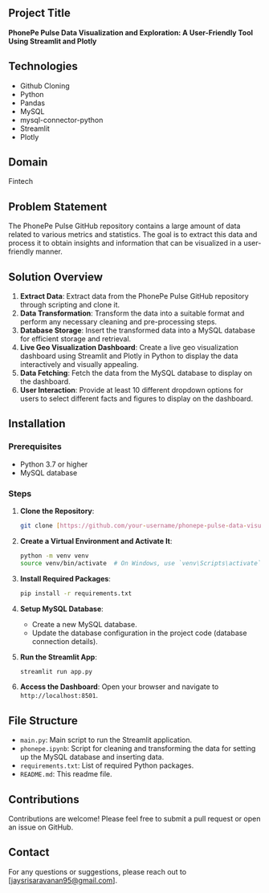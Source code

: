 ## Project Title

**PhonePe Pulse Data Visualization and Exploration: A User-Friendly Tool Using Streamlit and Plotly**

## Technologies

- Github Cloning
- Python
- Pandas
- MySQL
- mysql-connector-python
- Streamlit
- Plotly

## Domain

Fintech

## Problem Statement

The PhonePe Pulse GitHub repository contains a large amount of data related to various metrics and statistics. The goal is to extract this data and process it to obtain insights and information that can be visualized in a user-friendly manner.

## Solution Overview

1. **Extract Data**: Extract data from the PhonePe Pulse GitHub repository through scripting and clone it.
2. **Data Transformation**: Transform the data into a suitable format and perform any necessary cleaning and pre-processing steps.
3. **Database Storage**: Insert the transformed data into a MySQL database for efficient storage and retrieval.
4. **Live Geo Visualization Dashboard**: Create a live geo visualization dashboard using Streamlit and Plotly in Python to display the data interactively and visually appealing.
5. **Data Fetching**: Fetch the data from the MySQL database to display on the dashboard.
6. **User Interaction**: Provide at least 10 different dropdown options for users to select different facts and figures to display on the dashboard.


## Installation

### Prerequisites

- Python 3.7 or higher
- MySQL database

### Steps

1. **Clone the Repository**:
    ```sh
    git clone [https://github.com/your-username/phonepe-pulse-data-visualization.git](https://github.com/jaysri125278/PhonePe-visualization-using-plotly.git)
    ```

2. **Create a Virtual Environment and Activate It**:
    ```sh
    python -m venv venv
    source venv/bin/activate  # On Windows, use `venv\Scripts\activate`
    ```

3. **Install Required Packages**:
    ```sh
    pip install -r requirements.txt
    ```

4. **Setup MySQL Database**:
    - Create a new MySQL database.
    - Update the database configuration in the project code (database connection details).

5. **Run the Streamlit App**:
    ```sh
    streamlit run app.py
    ```

6. **Access the Dashboard**:
    Open your browser and navigate to `http://localhost:8501`.

## File Structure

- `main.py`: Main script to run the Streamlit application.
- `phonepe.ipynb`: Script for cleaning and transforming the data for setting up the MySQL database and inserting data.
- `requirements.txt`: List of required Python packages.
- `README.md`: This readme file.

## Contributions

Contributions are welcome! Please feel free to submit a pull request or open an issue on GitHub.

## Contact

For any questions or suggestions, please reach out to [jaysrisaravanan95@gmail.com].
